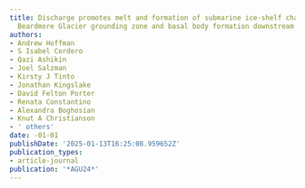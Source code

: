 ```yaml
---
title: Discharge promotes melt and formation of submarine ice-shelf channels at the
  Beardmore Glacier grounding zone and basal body formation downstream
authors:
- Andrew Hoffman
- S Isabel Cordero
- Qazi Ashikin
- Joel Salzman
- Kirsty J Tinto
- Jonathan Kingslake
- David Felton Porter
- Renata Constantino
- Alexandra Boghosian
- Knut A Christianson
- ' others'
date: -01-01
publishDate: '2025-01-13T16:25:08.959652Z'
publication_types:
- article-journal
publication: '*AGU24*'
---
```

